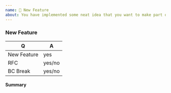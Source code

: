 ```yaml
---
name: 🎉 New Feature
about: You have implemented some neat idea that you want to make part of Doctrine? 🎩
---
```


<!--
Thank you for submitting new feature!
Pick the target branch based according to these criteria:
  * submitting a bugfix: target the lowest active stable branch: 2.7
  * submitting a new feature: target the next minor branch: 2.8.x
  * submitting a BC-breaking change: target the master branch
-->

### New Feature

<!-- Fill in the relevant information below to help triage your issue. -->

|    Q        |   A
|------------ | ------
| New Feature | yes
| RFC         | yes/no
| BC Break    | yes/no

#### Summary

<!-- Provide a summary of the feature you have implemented. -->
